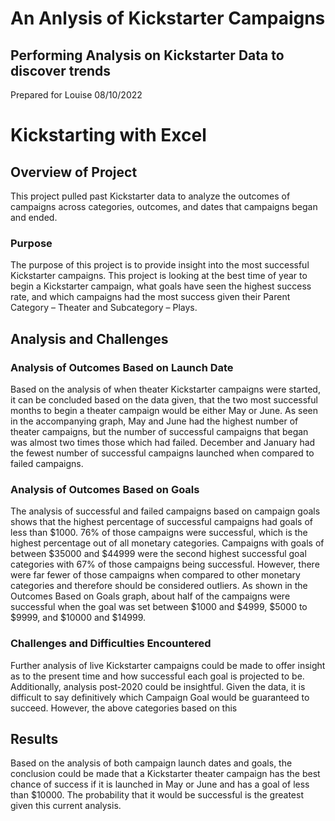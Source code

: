 # **An Anlysis of Kickstarter Campaigns**
Performing Analysis on Kickstarter Data to discover trends 
---
Prepared for Louise 08/10/2022
# Kickstarting with Excel

## Overview of Project
This project pulled past Kickstarter data to analyze the outcomes of campaigns across categories, outcomes, and dates that campaigns began and ended. 

### Purpose ###
The purpose of this project is to provide insight into the most successful Kickstarter campaigns. This project is looking at the best time of year to begin a Kickstarter campaign, what goals have seen the highest success rate, and which campaigns had the most success given their Parent Category – Theater and Subcategory – Plays. 

## Analysis and Challenges

### Analysis of Outcomes Based on Launch Date ###
Based on the analysis of when theater Kickstarter campaigns were started, it can be concluded based on the data given, that the two most successful months to begin a theater campaign would be either May or June. As seen in the accompanying graph, May and June had the highest number of theater campaigns, but the number of successful campaigns that began was almost two times those which had failed. December and January had the fewest number of successful campaigns launched when compared to failed campaigns. 

### Analysis of Outcomes Based on Goals ###
The analysis of successful and failed campaigns based on campaign goals shows that the highest percentage of successful campaigns had goals of less than $1000. 76% of those campaigns were successful, which is the highest percentage out of all monetary categories. Campaigns with goals of between $35000 and $44999 were the second highest successful goal categories with 67% of those campaigns being successful. However, there were far fewer of those campaigns when compared to other monetary categories and therefore should be considered outliers. As shown in the Outcomes Based on Goals graph, about half of the campaigns were successful when the goal was set between $1000 and $4999, $5000 to $9999, and $10000 and $14999. 


### Challenges and Difficulties Encountered ###
Further analysis of live Kickstarter campaigns could be made to offer insight as to the present time and how successful each goal is projected to be. Additionally, analysis post-2020 could be insightful. Given the data, it is difficult to say definitively which Campaign Goal would be guaranteed to succeed. However, the above categories based on this 

## Results ##
Based on the analysis of both campaign launch dates and goals, the conclusion could be made that a Kickstarter theater campaign has the best chance of success if it is launched in May or June and has a goal of less than $10000. The probability that it would be successful is the greatest given this current analysis. 

